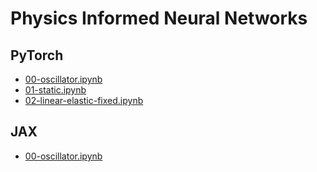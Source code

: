 # Physics Informed Neural Networks
## PyTorch 
- [00-oscillator.ipynb](00-oscillator.ipynb)
- [01-static.ipynb](01-static.ipynb)
- [02-linear-elastic-fixed.ipynb](02-linear-elastic-fixed.ipynb)

## JAX
- [00-oscillator.ipynb](jax/00-oscillator.ipynb)

